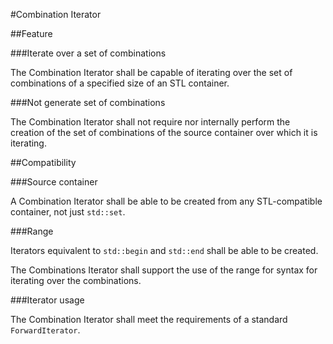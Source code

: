 #Combination Iterator

##Feature

###Iterate over a set of combinations

The Combination Iterator shall be capable of iterating
over the set of combinations of a specified size of an STL container.

###Not generate set of combinations

The Combination Iterator shall not require
nor internally perform the creation of
the set of combinations of the source container over which it is iterating.

##Compatibility

###Source container

A Combination Iterator shall be able to be created
from any STL-compatible container, not just `std::set`.

###Range

Iterators equivalent to `std::begin` and `std::end` shall be able to be created.

The Combinations Iterator shall support the use of the range for syntax
for iterating over the combinations.

###Iterator usage

The Combination Iterator shall meet the requirements of a standard `ForwardIterator`.
